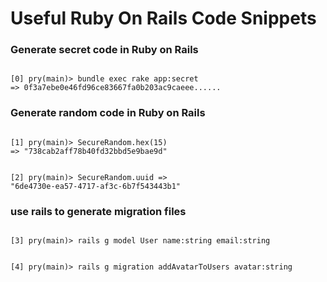 # Useful Ruby On Rails Code Snippets

### Generate secret code in Ruby on Rails

<Code language="javascript">
[0] pry(main)> bundle exec rake app:secret
=> 0f3a7ebe0e46fd96ce83667fa0b203ac9caeee......
</Code>

### Generate random code in Ruby on Rails

<Code language="javascript">
[1] pry(main)> SecureRandom.hex(15)
=> "738cab2aff78b40fd32bbd5e9bae9d"

[2] pry(main)> SecureRandom.uuid
=> "6de4730e-ea57-4717-af3c-6b7f543443b1"
</Code>

### use rails to generate migration files

<Code language="javascript">
[3] pry(main)> rails g model User name:string email:string 

[4] pry(main)> rails g migration addAvatarToUsers avatar:string
</Code>


